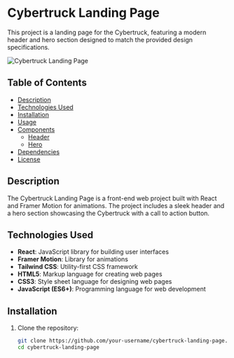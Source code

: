 # Cybertruck Landing Page

This project is a landing page for the Cybertruck, featuring a modern header and hero section designed to match the provided design specifications.

![Cybertruck Landing Page](./screenshot.png)

## Table of Contents

- [Description](#description)
- [Technologies Used](#technologies-used)
- [Installation](#installation)
- [Usage](#usage)
- [Components](#components)
  - [Header](#header)
  - [Hero](#hero)
- [Dependencies](#dependencies)
- [License](#license)

## Description

The Cybertruck Landing Page is a front-end web project built with React and Framer Motion for animations. The project includes a sleek header and a hero section showcasing the Cybertruck with a call to action button.

## Technologies Used

- **React**: JavaScript library for building user interfaces
- **Framer Motion**: Library for animations
- **Tailwind CSS**: Utility-first CSS framework
- **HTML5**: Markup language for creating web pages
- **CSS3**: Style sheet language for designing web pages
- **JavaScript (ES6+)**: Programming language for web development

## Installation

1. Clone the repository:

   ```bash
   git clone https://github.com/your-username/cybertruck-landing-page.git
   cd cybertruck-landing-page
